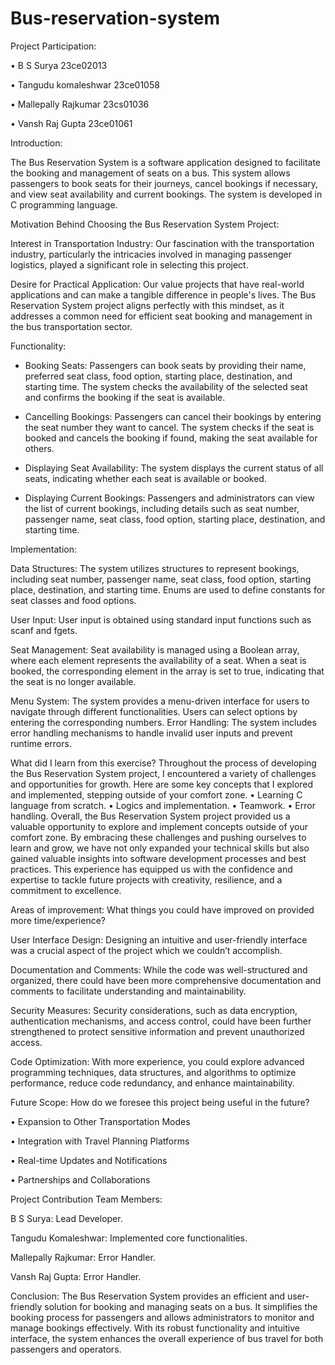 # Bus-reservation-system
Project Participation: 

•	B S Surya                                       23ce02013

•	Tangudu komaleshwar                             23ce01058

•	Mallepally Rajkumar                             23cs01036

•	Vansh Raj Gupta                                 23ce01061

Introduction:

The Bus Reservation System is a software application designed to facilitate the booking and management of seats on a bus. This system allows passengers to book seats for their journeys, cancel bookings if necessary, and view seat availability and current bookings. The system is developed in C programming language.

Motivation Behind Choosing the Bus Reservation System Project:

Interest in Transportation Industry: 
Our fascination with the transportation industry, particularly the intricacies involved in managing passenger logistics, played a significant role in selecting this project.

Desire for Practical Application: 
Our value projects that have real-world applications and can make a tangible difference in people's lives. The Bus Reservation System project aligns perfectly with this mindset, as it addresses a common need for efficient seat booking and management in the bus transportation sector.

Functionality:

* Booking Seats: Passengers can book seats by providing their name, preferred seat class, food option, starting place, destination, and starting time. The system checks the availability of the selected seat and confirms the booking if the seat is available.


* Cancelling Bookings: Passengers can cancel their bookings by entering the seat number they want to cancel. The system checks if the seat is booked and cancels the booking if found, making the seat available for others.


* Displaying Seat Availability: The system displays the current status of all seats, indicating whether each seat is available or booked.
  

* Displaying Current Bookings: Passengers and administrators can view the list of current bookings, including details such as seat number, passenger name, seat class, food option, starting place, destination, and starting time.
  

Implementation:

Data Structures: 
The system utilizes structures to represent bookings, including seat number, passenger name, seat class, food option, starting place, destination, and starting time. Enums are used to define constants for seat classes and food options.

User Input:
User input is obtained using standard input functions such as scanf and fgets. 

Seat Management: 
Seat availability is managed using a Boolean array, where each element represents the availability of a seat. When a seat is booked, the corresponding element in the array is set to true, indicating that the seat is no longer available.

Menu System: 
The system provides a menu-driven interface for users to navigate through different functionalities. Users can select options by entering the corresponding numbers.
Error Handling: The system includes error handling mechanisms to handle invalid user inputs and prevent runtime errors.


What did I learn from this exercise?
Throughout the process of developing the Bus Reservation System project, I encountered a variety of challenges and opportunities for growth. Here are some key concepts that I explored and implemented, stepping outside of your comfort zone.
•	Learning C language from scratch.
•	Logics and implementation.
•	Teamwork.
•	Error handling.
Overall, the Bus Reservation System project provided us a valuable opportunity to explore and implement concepts outside of your comfort zone. By embracing these challenges and pushing ourselves to learn and grow, we have not only expanded your technical skills but also gained valuable insights into software development processes and best practices. This experience has equipped us with the confidence and expertise to tackle future projects with creativity, resilience, and a commitment to excellence.

Areas of improvement:
What things you could have improved on provided more time/experience?

User Interface Design:
Designing an intuitive and user-friendly interface was a crucial aspect of the project which we couldn’t accomplish.

Documentation and Comments: 
While the code was well-structured and organized, there could have been more comprehensive documentation and comments to facilitate understanding and maintainability.

Security Measures: 
Security considerations, such as data encryption, authentication mechanisms, and access control, could have been further strengthened to protect sensitive information and prevent unauthorized access.

Code Optimization: 
With more experience, you could explore advanced programming techniques, data structures, and algorithms to optimize performance, reduce code redundancy, and enhance maintainability.


Future Scope: 
How do we foresee this project being useful in the future?

•	Expansion to Other Transportation Modes

•	Integration with Travel Planning Platforms

•	Real-time Updates and Notifications

•	Partnerships and Collaborations


Project Contribution Team Members:

B S Surya: Lead Developer.

Tangudu Komaleshwar: Implemented core functionalities.

Mallepally Rajkumar: Error Handler.

Vansh Raj Gupta: Error Handler.


Conclusion:
The Bus Reservation System provides an efficient and user-friendly solution for booking and managing seats on a bus. It simplifies the booking process for passengers and allows administrators to monitor and manage bookings effectively. With its robust functionality and intuitive interface, the system enhances the overall experience of bus travel for both passengers and operators.

